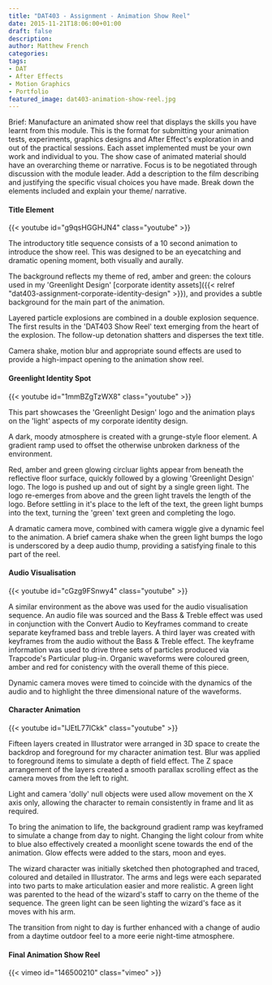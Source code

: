 ```yaml
---
title: "DAT403 - Assignment - Animation Show Reel"
date: 2015-11-21T18:06:00+01:00
draft: false
description: 
author: Matthew French
categories:
tags:
- DAT
- After Effects
- Motion Graphics
- Portfolio
featured_image: dat403-animation-show-reel.jpg
---
```


Brief: Manufacture an animated show reel that displays the skills you have learnt from this module. This is the format for submitting your animation tests, experiments, graphics designs and After Effect's exploration in and out of the practical sessions. Each asset implemented must be your own work and individual to you. The show case of animated material should have an overarching theme or narrative. Focus is to be negotiated through discussion with the module leader. Add a description to the film describing and justifying the specific visual choices you have made. Break down the elements included and explain your theme/ narrative.

<!--more-->

#### Title Element

{{< youtube id="g9qsHGGHJN4" class="youtube" >}}

The introductory title sequence consists of a 10 second animation to introduce the show reel. This was designed to be an eyecatching and dramatic opening moment, both visually and aurally.

The background reflects my theme of red, amber and green: the colours used in my 'Greenlight Design' [corporate identity assets]({{< relref "dat403-assignment-corporate-identity-design" >}}), and provides a subtle background for the main part of the animation.

Layered particle explosions are combined in a double explosion sequence. The first results in the 'DAT403 Show Reel' text emerging from the heart of the explosion. The follow-up detonation shatters and disperses the text title.

Camera shake, motion blur and appropriate sound effects are used to provide a high-impact opening to the animation show reel.

#### Greenlight Identity Spot

{{< youtube id="1mmBZgTzWX8" class="youtube" >}}

This part showcases the 'Greenlight Design' logo and the animation plays on the 'light' aspects of my corporate identity design.

A dark, moody atmosphere is created with a grunge-style floor element. A gradient ramp used to offset the otherwise unbroken darkness of the environment.

Red, amber and green glowing circluar lights appear from beneath the reflective floor surface, quickly followed by a glowing 'Greenlight Design' logo. The logo is pushed up and out of sight by a single green light. The logo re-emerges from above and the green light travels the length of the logo. Before settling in it's place to the left of the text, the green light bumps into the text, turning the 'green' text green and completing the logo.

A dramatic camera move, combined with camera wiggle give a dynamic feel to the animation. A brief camera shake when the green light bumps the logo is underscored by a deep audio thump, providing a satisfying finale to this part of the reel.

#### Audio Visualisation

{{< youtube id="cGzg9FSnwy4" class="youtube" >}}

A similar environment as the above was used for the audio visualisation sequence. An audio file was sourced and the Bass & Treble effect was used in conjunction with the Convert Audio to Keyframes command to create separate keyframed bass and treble layers. A third layer was created with keyframes from the audio without the Bass & Treble effect. The keyframe information was used to drive three sets of particles produced via Trapcode's Particular plug-in. Organic waveforms were coloured green, amber and red for conistency with the overall theme of this piece.

Dynamic camera moves were timed to coincide with the dynamics of the audio and to highlight the three dimensional nature of the waveforms.

#### Character Animation

{{< youtube id="lJEtL77lCkk" class="youtube" >}}

Fifteen layers created in Illustrator were arranged in 3D space to create the backdrop and foreground for my character animation test. Blur was applied to foreground items to simulate a depth of field effect. The Z space arrangement of the layers created a smooth parallax scrolling effect as the camera moves from the left to right.

Light and camera 'dolly' null objects were used allow movement on the X axis only, allowing the character to remain consistently in frame and lit as required.

To bring the animation to life, the background gradient ramp was keyframed to simulate a change from day to night. Changing the light colour from white to blue also effectively created a moonlight scene towards the end of the animation. Glow effects were added to the stars, moon and eyes.

The wizard character was initially sketched then photographed and traced, coloured and detailed in Illustrator. The arms and legs were each separated into two parts to make articulation easier and more realistic. A green light was parented to the head of the wizard's staff to carry on the theme of the sequence. The green light can be seen lighting the wizard's face as it moves with his arm.

The transition from night to day is further enhanced with a change of audio from a daytime outdoor feel to a more eerie night-time atmosphere.

#### Final Animation Show Reel

{{< vimeo id="146500210" class="vimeo" >}}
